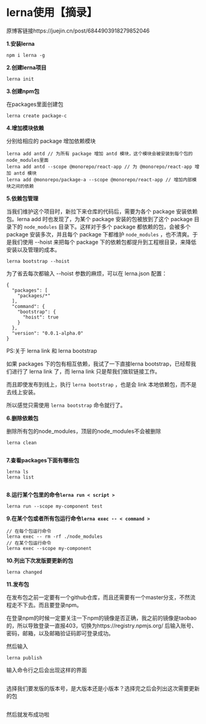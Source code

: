 # lerna使用【摘录】

原博客链接https://juejin.cn/post/6844903918279852046

**1.安装lerna**

```
npm i lerna -g
```

**2.创建lerna项目**

```
lerna init
```

**3.创建npm包**

在packages里面创建包

```
lerna create package-c
```

**4.增加模块依赖**

分别给相应的 package 增加依赖模块

```
lerna add antd // 为所有 package 增加 antd 模块，这个模块会被安装到每个包的node_modules里面
lerna add antd --scope @monorepo/react-app // 为 @monorepo/react-app 增加 antd 模块 
lerna add @monorepo/package-a --scope @monorepo/react-app // 增加内部模块之间的依赖
```

**5.依赖包管理**

当我们维护这个项目时，新拉下来仓库的代码后，需要为各个 package 安装依赖包。lerna add 时也发现了，为某个 package 安装的包被放到了这个 package 目录下的 `node_modules` 目录下。这样对于多个 package 都依赖的包，会被多个 package 安装多次，并且每个 package 下都维护 `node_modules` ，也不清爽。于是我们使用 --hoist 来把每个 package 下的依赖包都提升到工程根目录，来降低安装以及管理的成本。

```
lerna bootstrap --hoist
```

为了省去每次都输入 --hoist 参数的麻烦，可以在 lerna.json 配置：

```
{
  "packages": [
    "packages/*"
  ],
  "command": {
    "bootstrap": {
      "hoist": true
    }
  },
  "version": "0.0.1-alpha.0"
}
```

PS:关于 lerna link 和 lerna bootstrap

如果 packages 下的包有相互依赖，我试了一下直接lerna bootstrap，已经帮我们进行了 lerna link 了，而 lerna link 只是帮我们做软链接工作。

而且即使发布到线上，执行 `lerna bootstrap` ，也是会 link 本地依赖包，而不是去线上安装。

所以感觉只需使用 `lerna bootstrap` 命令就行了。

**6.删除依赖包**

删除所有包的node_modules，顶层的node_modules不会被删除

```
lerna clean
```

<Image :src="'/automation/package-manage/monorepo/lerna/1.png'" />

**7.查看packages下面有哪些包**

```
lerna ls
lerna list
```

<Image :src="'/automation/package-manage/monorepo/lerna/2.png'" />

**8.运行某个包里的命令`lerna run < script >`**

```
lerna run --scope my-component test
```

**9.在某个包或者所有包运行命令`lerna exec -- < command >`**

```
// 在每个包运行命令
lerna exec -- rm -rf ./node_modules
// 在某个包运行命令
lerna exec --scope my-component
```

**10.列出下次发版要更新的包**

```
lerna changed
```

**11.发布包**

在发布包之前一定要有一个github仓库，而且还需要有一个master分支，不然流程走不下去。而且要登录npm。

在登录npm的时候一定要关注一下npm的镜像是否正确，我之前的镜像是taobao的，所以导致登录一直报403，切换为https://registry.npmjs.org/ 后输入账号、密码，邮箱，以及邮箱验证码即可登录成功。

然后输入

```
lerna publish
```

输入命令行之后会出现这样的界面

<Image :src="'/automation/package-manage/monorepo/lerna/3.png'" />

选择我们要发版的版本号，是大版本还是小版本？选择完之后会列出这次需要更新的包

<Image :src="'/automation/package-manage/monorepo/lerna/4.png'" />

然后就发布成功啦